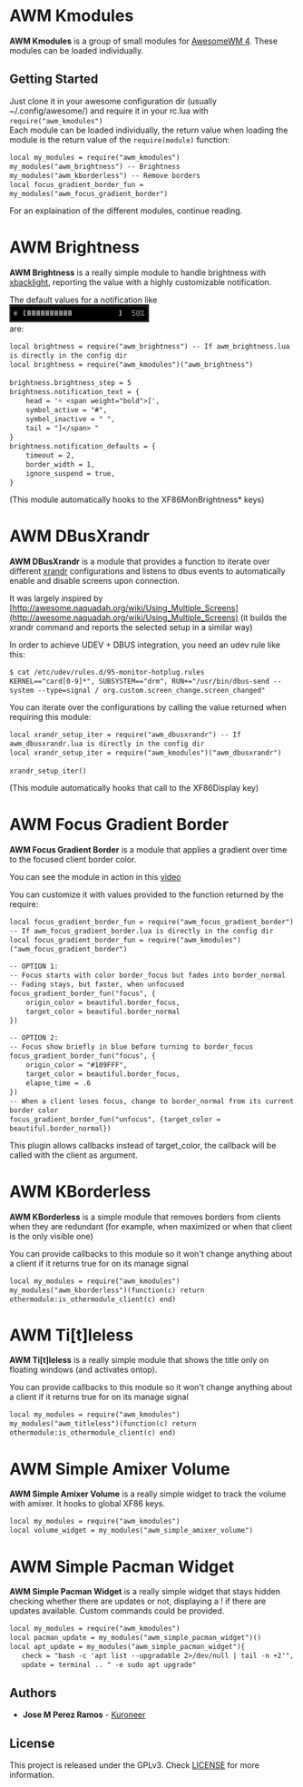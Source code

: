 # AWM Kmodules

**AWM Kmodules** is a group of small modules for [AwesomeWM 4](https://awesomewm.org/).
These modules can be loaded individually.

## Getting Started

Just clone it in your awesome configuration dir (usually ~/.config/awesome/) and
require it in your rc.lua with `require("awm_kmodules")`  
Each module can be loaded individually, the return value when loading the module
is the return value of the `require(module)` function:

```
local my_modules = require("awm_kmodules")
my_modules("awm_brightness") -- Brightness
my_modules("awm_kborderless") -- Remove borders
local focus_gradient_border_fun = my_modules("awm_focus_gradient_border")
```

For an explaination of the different modules, continue reading.

# AWM Brightness

**AWM Brightness** is a really simple module to handle brightness with [xbacklight](https://www.x.org/archive/X11R7.5/doc/man/man1/xbacklight.1.html),
reporting the value with a highly customizable notification.

The default values for a notification like  
![alt text](awm_brightness_notification.png "Example notification")  
are:
```
local brightness = require("awm_brightness") -- If awm_brightness.lua is directly in the config dir
local brightness = require("awm_kmodules")("awm_brightness")

brightness.brightness_step = 5
brightness.notification_text = {
    head = '☼ <span weight="bold">[',
    symbol_active = "#",
    symbol_inactive = " ",
    tail = "]</span> "
}
brightness.notification_defaults = {
    timeout = 2,
    border_width = 1,
    ignore_suspend = true,
}

```

(This module automatically hooks to the XF86MonBrightness* keys)

# AWM DBusXrandr

**AWM DBusXrandr** is a module that provides a function to iterate over different
[xrandr](https://www.x.org/archive/X11R7.5/doc/man/man1/xrandr.1.html)
configurations and listens to dbus events to automatically enable and disable
screens upon connection.

It was largely inspired by [http://awesome.naquadah.org/wiki/Using_Multiple_Screens](http://awesome.naquadah.org/wiki/Using_Multiple_Screens)
(it builds the xrandr command and reports the selected setup in a similar way)

In order to achieve UDEV + DBUS integration, you need an udev rule like this:
```
$ cat /etc/udev/rules.d/95-monitor-hotplug.rules
KERNEL=="card[0-9]*", SUBSYSTEM=="drm", RUN+="/usr/bin/dbus-send --system --type=signal / org.custom.screen_change.screen_changed"
```

You can iterate over the configurations by calling the value returned
when requiring this module:
```
local xrandr_setup_iter = require("awm_dbusxrandr") -- If awm_dbusxrandr.lua is directly in the config dir
local xrandr_setup_iter = require("awm_kmodules")("awm_dbusxrandr")

xrandr_setup_iter()
```
(This module automatically hooks that call to the XF86Display key)

# AWM Focus Gradient Border

**AWM Focus Gradient Border** is a module that applies a gradient over time to the focused client border color.

You can see the module in action in this [video](awm_focus_gradient_border.example.mp4)

You can customize it with values provided to the function returned by the
require:
```
local focus_gradient_border_fun = require("awm_focus_gradient_border") -- If awm_focus_gradient_border.lua is directly in the config dir
local focus_gradient_border_fun = require("awm_kmodules")("awm_focus_gradient_border")

```
```
-- OPTION 1:
-- Focus starts with color border_focus but fades into border_normal
-- Fading stays, but faster, when unfocused
focus_gradient_border_fun("focus", {
    origin_color = beautiful.border_focus,
    target_color = beautiful.border_normal
})
```
```
-- OPTION 2:
-- Focus show briefly in blue before turning to border_focus
focus_gradient_border_fun("focus", {
    origin_color = "#109FFF",
    target_color = beautiful.border_focus,
    elapse_time = .6
})
-- When a client loses focus, change to border_normal from its current border color
focus_gradient_border_fun("unfocus", {target_color = beautiful.border_normal})
```
This plugin allows callbacks instead of target_color, the callback will be
called with the client as argument.

# AWM KBorderless

**AWM KBorderless** is a simple module that removes borders from clients when they are redundant (for example, when maximized or
when that client is the only visible one)

You can provide callbacks to this module so it won't change anything
about a client if it returns true for on its manage signal

```
local my_modules = require("awm_kmodules")
my_modules("awm_kborderless")(function(c) return othermodule:is_othermodule_client(c) end)
```

# AWM Ti[t]leless

**AWM Ti[t]leless** is a really simple module that shows the title only on floating windows (and activates ontop).

You can provide callbacks to this module so it won't change anything
about a client if it returns true for on its manage signal

```
local my_modules = require("awm_kmodules")
my_modules("awm_titleless")(function(c) return othermodule:is_othermodule_client(c) end)
```

# AWM Simple Amixer Volume

**AWM Simple Amixer Volume** is a really simple widget to track the volume with
amixer. It hooks to global XF86 keys.
```
local my_modules = require("awm_kmodules")
local volume_widget = my_modules("awm_simple_amixer_volume")
```

# AWM Simple Pacman Widget

**AWM Simple Pacman Widget** is a really simple widget that stays hidden
checking whether there are updates or not, displaying a ! if there are updates
available. Custom commands could be provided.
```
local my_modules = require("awm_kmodules")
local pacman_update = my_modules("awm_simple_pacman_widget")()
local apt_update = my_modules("awm_simple_pacman_widget"){
   check = "bash -c 'apt list --upgradable 2>/dev/null | tail -n +2'",
   update = terminal .. " -e sudo apt upgrade"
```

## Authors

* **Jose M Perez Ramos** - [Kuroneer](https://github.com/Kuroneer)

## License

This project is released under the GPLv3. Check [LICENSE](LICENSE) for more information.

